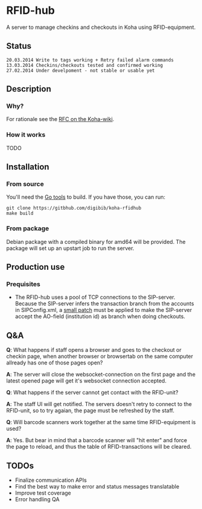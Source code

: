 # RFID-hub
A server to manage checkins and checkouts in Koha using RFID-equipment.

## Status
    20.03.2014 Write to tags working + Retry failed alarm commands
    13.03.2014 Checkins/checkouts tested and confirmed working
    27.02.2014 Under develpoment - not stable or usable yet

## Description

### Why?
For rationale see the [RFC on the Koha-wiki](http://wiki.koha-community.org/wiki/RFID_RFC).

### How it works
TODO

## Installation

### From source
You'll need the [Go tools](http://golang.org/doc/install) to build. If you have those, you can run:

    git clone https://gitbhub.com/digibib/koha-rfidhub
    make build

### From package
Debian package with a compiled binary for amd64 will be provided. The package will set up an upstart job to run the server.

## Production use

### Prequisites
* The RFID-hub uses a pool of TCP connections to the SIP-server. Because the SIP-server infers the transaction branch from the accounts in SIPConfig.xml, a [small patch](https://github.com/digibib/koha-work/commit/0139f82aa1ce2ca9a5a71d73245839141e1eaa38) must be applied to make the SIP-server accept the AO-field (institution id) as branch when doing checkouts.

## Q&A
__Q__: What happens if staff opens a browser and goes to the checkout or checkin page, when another browser or browsertab on the same computer allready has one of those pages open?

__A__: The server will close the websocket-connection on the first page and the latest opened page will get it's websocket connection accepted.

__Q__: What happens if the server cannot get contact with the RFID-unit?

__A__: The staff UI will get notified. The servers doesn't retry to connect to the RFID-unit, so to try agaian, the page must be refreshed by the staff.

__Q__: Will barcode scanners work together at the same time RFID-equipment is used?

__A__: Yes. But bear in mind that a barcode scanner will "hit enter" and force the page to reload, and thus the table of RFID-transactions will be cleared.


## TODOs
* Finalize communication APIs
* Find the best way to make error and status messages translatable
* Improve test coverage
* Error handling QA